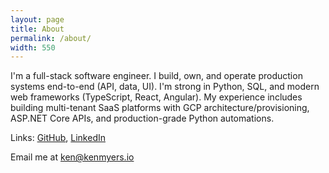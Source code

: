 ```yaml
---
layout: page
title: About
permalink: /about/
width: 550
---
```


I'm a full-stack software engineer. I build, own, and operate production systems end-to-end (API, data, UI). I'm strong in Python, SQL, and modern web frameworks (TypeScript, React, Angular). My experience includes building multi-tenant SaaS platforms with GCP architecture/provisioning, ASP.NET Core APIs, and production-grade Python automations.




Links: [GitHub](https://github.com/ken-myers/), [LinkedIn](https://www.linkedin.com/in/ken-myers-b22b25167/)

Email me at [ken@kenmyers.io](mailto:ken@kenmyers.io)